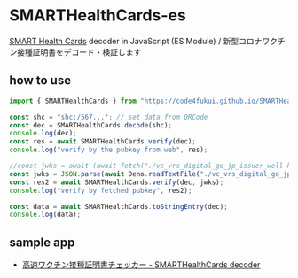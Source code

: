 # SMARTHealthCards-es

[SMART Health Cards](https://smarthealth.cards/) decoder in JavaScript (ES Module) / 新型コロナワクチン接種証明書をデコード・検証します

## how to use

```js
import { SMARTHealthCards } from "https://code4fukui.github.io/SMARTHealthCards-es/SMARTHealthCards.js";

const shc = "shc:/567..."; // set data from QRCode
const dec = SMARTHealthCards.decode(shc);
console.log(dec);
const res = await SMARTHealthCards.verify(dec);
console.log("verify by the pubkey from web", res);

//const jwks = await (await fetch("./vc_vrs_digital_go_jp_issuer_well-known_jwks.json")).json();
const jwks = JSON.parse(await Deno.readTextFile("./vc_vrs_digital_go_jp_issuer_well-known_jwks.json"));
const res2 = await SMARTHealthCards.verify(dec, jwks);
console.log("verify by fetched pubkey", res2);

const data = await SMARTHealthCards.toStringEntry(dec);
console.log(data);
```

## sample app

- [高速ワクチン接種証明書チェッカー - SMARTHealthCards decoder](https://code4fukui.github.io/vcchecker/)
